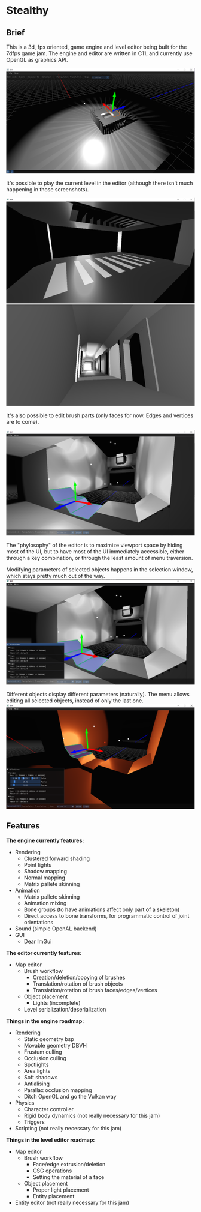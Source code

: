 # Stealthy

## Brief

This is a 3d, fps oriented, game engine and level editor being built for the 7dfps game jam. The engine and editor are written in C11, and currently use OpenGL as graphics API.

![image0](images/ed0.png)

It's possible to play the current level in the editor (although there isn't much happening in those screenshots).

![image1](images/ed1.png)
![image2](images/ed2.png)

It's also possible to edit brush parts (only faces for now. Edges and vertices are to come).

![image4](images/ed4.png)

The "phylosophy" of the editor is to maximize viewport space by hiding most of the UI, but to have most of the UI immediately accessible, either through a key combination, or through the least amount of menu traversion.

Modifying parameters of selected objects happens in the selection window, which stays pretty much out of the way.
![image5](images/ed5.png)

Different objects display different parameters (naturally). The menu allows editing all selected objects, instead of only the last one.
![image6](images/ed6.png)

## Features

**The engine currently features:**
- Rendering
	- Clustered forward shading
	- Point lights
	- Shadow mapping
	- Normal mapping
	- Matrix pallete skinning
- Animation
	- Matrix pallete skinning
	- Animation mixing
	- Bone groups (to have animations affect only part of a skeleton)
	- Direct access to bone transforms, for programmatic control of joint orientations
- Sound (simple OpenAL backend)
- GUI
	- Dear ImGui

**The editor currently features:**
- Map editor
	- Brush workflow
		- Creation/deletion/copying of brushes
		- Translation/rotation of brush objects
		- Translation/rotation of brush faces/edges/vertices
	- Object placement
		- Lights (incomplete)
	- Level serialization/deserialization

**Things in the engine roadmap:**
- Rendering
	- Static geometry bsp
	- Movable geometry DBVH
	- Frustum culling
	- Occlusion culling
	- Spotlights
	- Area lights
	- Soft shadows
	- Antialising
	- Parallax occlusion mapping
	- Ditch OpenGL and go the Vulkan way
- Physics
	- Character controller
	- Rigid body dynamics (not really necessary for this jam)
	- Triggers
- Scripting (not really necessary for this jam)

**Things in the level editor roadmap:**
- Map editor
	- Brush workflow
		- Face/edge extrusion/deletion
		- CSG operations
		- Setting the material of a face
	- Object placement
		- Proper light placement
		- Entity placement
- Entity editor (not really necessary for this jam)
